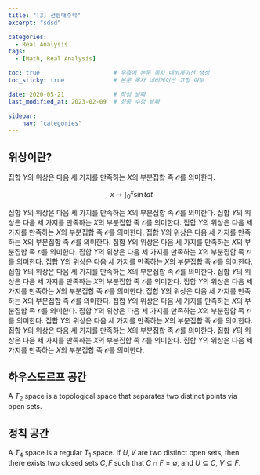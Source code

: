 ```yaml
---
title: "[3] 선형대수학"
excerpt: "sdsd"

categories:
  - Real Analysis
tags:
  - [Math, Real Analysis]

toc: true                     # 우측에 본문 목차 네비게이션 생성
toc_sticky: true              # 본문 목차 네비게이션 고정 여부

date: 2020-05-21              # 작성 날짜
last_modified_at: 2023-02-09  # 최종 수정 날짜

sidebar:
    nav: "categories"
---
```


## 위상이란?

집합 $Y$의 위상은 다음 세 가지를 만족하는 $X$의 부분집합 족 $\mathcal O$를 의미한다. 

$$
x \mapsto \int_0^x \sin t dt
$$

집합 $Y$의 위상은 다음 세 가지를 만족하는 $X$의 부분집합 족 $\mathcal O$를 의미한다. 집합 $Y$의 위상은 다음 세 가지를 만족하는 $X$의 부분집합 족 $\mathcal O$를 의미한다. 집합 $Y$의 위상은 다음 세 가지를 만족하는 $X$의 부분집합 족 $\mathcal O$를 의미한다. 집합 $Y$의 위상은 다음 세 가지를 만족하는 $X$의 부분집합 족 $\mathcal O$를 의미한다. 집합 $Y$의 위상은 다음 세 가지를 만족하는 $X$의 부분집합 족 $\mathcal O$를 의미한다. 집합 $Y$의 위상은 다음 세 가지를 만족하는 $X$의 부분집합 족 $\mathcal O$를 의미한다. 집합 $Y$의 위상은 다음 세 가지를 만족하는 $X$의 부분집합 족 $\mathcal O$를 의미한다. 집합 $Y$의 위상은 다음 세 가지를 만족하는 $X$의 부분집합 족 $\mathcal O$를 의미한다. 집합 $Y$의 위상은 다음 세 가지를 만족하는 $X$의 부분집합 족 $\mathcal O$를 의미한다. 집합 $Y$의 위상은 다음 세 가지를 만족하는 $X$의 부분집합 족 $\mathcal O$를 의미한다. 집합 $Y$의 위상은 다음 세 가지를 만족하는 $X$의 부분집합 족 $\mathcal O$를 의미한다. 집합 $Y$의 위상은 다음 세 가지를 만족하는 $X$의 부분집합 족 $\mathcal O$를 의미한다. 집합 $Y$의 위상은 다음 세 가지를 만족하는 $X$의 부분집합 족 $\mathcal O$를 의미한다. 집합 $Y$의 위상은 다음 세 가지를 만족하는 $X$의 부분집합 족 $\mathcal O$를 의미한다. 집합 $Y$의 위상은 다음 세 가지를 만족하는 $X$의 부분집합 족 $\mathcal O$를 의미한다. 집합 $Y$의 위상은 다음 세 가지를 만족하는 $X$의 부분집합 족 $\mathcal O$를 의미한다. 집합 $Y$의 위상은 다음 세 가지를 만족하는 $X$의 부분집합 족 $\mathcal O$를 의미한다. 

## 하우스도르프 공간

A $T_2$ space is a topological space that separates two distinct points via open sets.

## 정칙 공간

A $T_4$ space is a regular $T_1$ space. If  $U,V$ are two distinct open sets, then there exists two closed sets $C,F$ such that $C\cap F = \emptyset$, and $U\subseteq C$, $V \subseteq F$. 